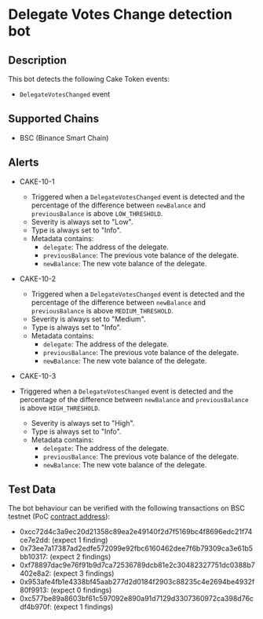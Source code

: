 # Delegate Votes Change detection bot

## Description

This bot detects the following Cake Token events:
- `DelegateVotesChanged` event

## Supported Chains

- BSC (Binance Smart Chain)

## Alerts

- CAKE-10-1
  - Triggered when a `DelegateVotesChanged` event is detected and the percentage of the difference between `newBalance` and `previousBalance` is above `LOW_THRESHOLD`.
  - Severity is always set to "Low".
  - Type is always set to "Info".
  - Metadata contains:
    - `delegate`: The address of the delegate.
    - `previousBalance`: The previous vote balance of the delegate.
    - `newBalance`: The new vote balance of the delegate.

- CAKE-10-2
  - Triggered when a `DelegateVotesChanged` event is detected and the percentage of the difference between `newBalance` and `previousBalance` is above `MEDIUM_THRESHOLD`.
  - Severity is always set to "Medium".
  - Type is always set to "Info".
  - Metadata contains:
    - `delegate`: The address of the delegate.
    - `previousBalance`: The previous vote balance of the delegate.
    - `newBalance`: The new vote balance of the delegate.

- CAKE-10-3
- Triggered when a `DelegateVotesChanged` event is detected and the percentage of the difference between `newBalance` and `previousBalance` is above `HIGH_THRESHOLD`.
  - Severity is always set to "High".
  - Type is always set to "Info".
  - Metadata contains:
    - `delegate`: The address of the delegate.
    - `previousBalance`: The previous vote balance of the delegate.
    - `newBalance`: The new vote balance of the delegate.

## Test Data

The bot behaviour can be verified with the following transactions on BSC testnet (PoC [contract address](https://testnet.bscscan.com/address/0x0151A9301b52CCAfA75cd501Bff874C8901260b0)):

  - 0xcc72d4c3a9ec20d21358c89ea2e49140f2d7f5169bc4f8696edc21f74ce7e2dd: (expect 1 finding) 
  - 0x73ee7a17387ad2edfe572099e92fbc6160462dee7f6b79309ca3e61b5bb10317: (expect 2 findings)
  - 0xf78897dac9e76f91b9d7ca72536789dcb81e2c30482327751dc0388b7402e8a2: (expect 3 findings)
  - 0x953afe4fb1e4338bf45aab277d2d0184f2903c88235c4e2694be4932f80f9913: (expect 0 findings)
  - 0xc577be89a8603bf61c597092e890a91d7129d3307360972ca398d76cdf4b970f: (expect 1 findings)
